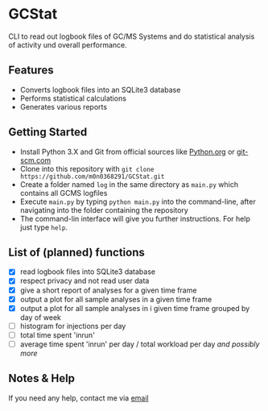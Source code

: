 # GCStat
CLI to read out logbook files of GC/MS Systems and do statistical analysis of activity und overall performance.

## Features

- Converts logbook files into an SQLite3 database
- Performs statistical calculations
- Generates various reports

## Getting Started
- Install Python 3.X and Git from official sources like [Python.org](https://www.python.org/) or [git-scm.com](https://git-scm.com/download/win)
- Clone into this repository with ``git clone https://github.com/m0n0368291/GCStat.git``
- Create a folder named ``log`` in the same directory as ``main.py`` which contains all GCMS logfiles
- Execute ``main.py`` by typing ``python main.py`` into the command-line, after navigating into the folder containing the repository
- The command-lin interface will give you further instructions. For help just type ``help``.

## List of (planned) functions

- [x] read logbook files into SQLite3 database
- [x] respect privacy and not read user data
- [x] give a short report of analyses for a given time frame
- [x] output a plot for all sample analyses in a given time frame
- [x] output a plot for all sample analyses in i given time frame grouped by day of week
- [ ] histogram for injections per day
- [ ] total time spent 'inrun'
- [ ] average time spent 'inrun' per day / total workload per day
*and possibly more*

## Notes & Help

If you need any help, contact me via [email](christopher_grimm@gmx.de)

